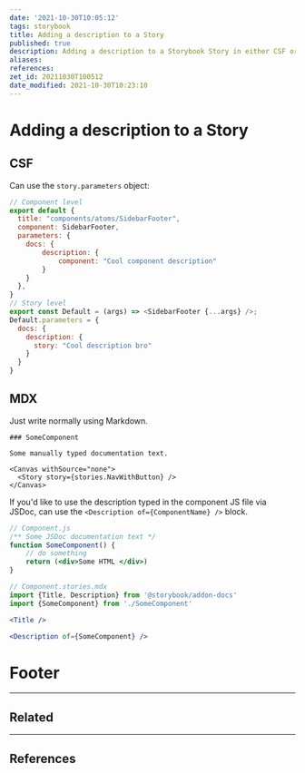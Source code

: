```yaml
---
date: '2021-10-30T10:05:12'
tags: storybook
title: Adding a description to a Story
published: true
description: Adding a description to a Storybook Story in either CSF or MDX.
aliases:
references:
zet_id: 20211030T100512
date_modified: 2021-10-30T10:23:10
---
```


# Adding a description to a Story

## CSF

Can use the `story.parameters` object:

```js
// Component level
export default {
  title: "components/atoms/SidebarFooter",
  component: SidebarFooter,
  parameters: {
    docs: {
		description: {
			component: "Cool component description"
		}
	}
  },
}
// Story level
export const Default = (args) => <SidebarFooter {...args} />;
Default.parameters = {
  docs: {
    description: {
      story: "Cool description bro"
    }
  }
}
```

## MDX

Just write normally using Markdown.

```mdx
### SomeComponent

Some manually typed documentation text.

<Canvas withSource="none">
  <Story story={stories.NavWithButton} />
</Canvas>
```

If you'd like to use the description typed in the component JS file via JSDoc, can use the `<Description of={ComponentName} />` block.

```jsx
// Component.js
/** Some JSDoc documentation text */
function SomeComponent() {
	// do something
	return (<div>Some HTML </div>)
}

// Component.stories.mdx
import {Title, Description} from '@storybook/addon-docs'
import {SomeComponent} from './SomeComponent'

<Title />

<Description of={SomeComponent} />
```

# Footer

---

## Related

---

## References